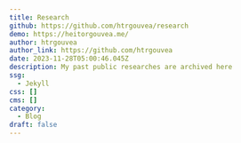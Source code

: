 ```yaml
---
title: Research
github: https://github.com/htrgouvea/research
demo: https://heitorgouvea.me/
author: htrgouvea
author_link: https://github.com/htrgouvea
date: 2023-11-28T05:00:46.045Z
description: My past public researches are archived here
ssg:
  - Jekyll
css: []
cms: []
category:
  - Blog
draft: false
---
```

